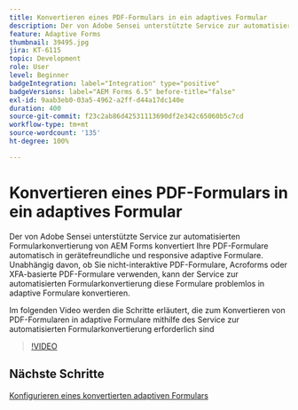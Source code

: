 ```yaml
---
title: Konvertieren eines PDF-Formulars in ein adaptives Formular
description: Der von Adobe Sensei unterstützte Service zur automatisierten Formularkonvertierung von AEM Forms konvertiert Ihre PDF-Formulare automatisch in gerätefreundliche und responsive adaptive Formulare. Unabhängig davon, ob Sie nicht-interaktive PDF-Formulare, Acroforms oder XFA-basierte PDF-Formulare verwenden, kann der Service zur automatisierten Formularkonvertierung diese Formulare problemlos in adaptive Formulare konvertieren.
feature: Adaptive Forms
thumbnail: 39495.jpg
jira: KT-6115
topic: Development
role: User
level: Beginner
badgeIntegration: label="Integration" type="positive"
badgeVersions: label="AEM Forms 6.5" before-title="false"
exl-id: 9aab3eb0-03a5-4962-a2ff-d44a17dc140e
duration: 400
source-git-commit: f23c2ab86d42531113690df2e342c65060b5c7cd
workflow-type: tm+mt
source-wordcount: '135'
ht-degree: 100%

---
```


# Konvertieren eines PDF-Formulars in ein adaptives Formular

Der von Adobe Sensei unterstützte Service zur automatisierten Formularkonvertierung von AEM Forms konvertiert Ihre PDF-Formulare automatisch in gerätefreundliche und responsive adaptive Formulare. Unabhängig davon, ob Sie nicht-interaktive PDF-Formulare, Acroforms oder XFA-basierte PDF-Formulare verwenden, kann der Service zur automatisierten Formularkonvertierung diese Formulare problemlos in adaptive Formulare konvertieren.

Im folgenden Video werden die Schritte erläutert, die zum Konvertieren von PDF-Formularen in adaptive Formulare mithilfe des Service zur automatisierten Formularkonvertierung erforderlich sind

>[!VIDEO](https://video.tv.adobe.com/v/39495?quality=12&learn=on)

## Nächste Schritte

[Konfigurieren eines konvertierten adaptiven Formulars](./configure-converted-adaptive-form.md)